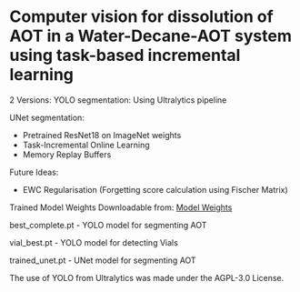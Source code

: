 # Computer vision for dissolution of AOT in a Water-Decane-AOT system using task-based incremental learning

2 Versions: 
YOLO segmentation:
Using Ultralytics pipeline 

UNet segmentation:
- Pretrained ResNet18 on ImageNet weights
- Task-Incremental Online Learning
- Memory Replay Buffers

Future Ideas:
- EWC Regularisation (Forgetting score calculation using Fischer Matrix)

Trained Model Weights
Downloadable from: [Model Weights](https://drive.google.com/drive/folders/1exHoOWDJipvwZr2eqmvYhEoa_8QTodJB?usp=sharing)

best_complete.pt - YOLO model for segmenting AOT

vial_best.pt - YOLO model for detecting Vials

trained_unet.pt - UNet model for segmenting AOT



The use of YOLO from Ultralytics was made under the AGPL-3.0 License.
